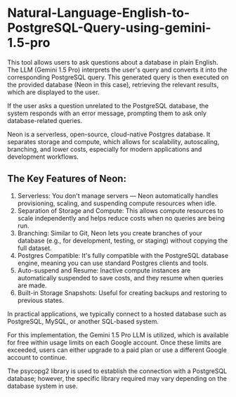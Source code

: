 # Natural-Language-English-to-PostgreSQL-Query-using-gemini-1.5-pro
This tool allows users to ask questions about a database in plain English. The LLM (Gemini 1.5 Pro) interprets the user's query and converts it into the corresponding PostgreSQL query. This generated query is then executed on the provided database (Neon in this case), retrieving the relevant results, which are displayed to the user.

If the user asks a question unrelated to the PostgreSQL database, the system responds with an error message, prompting them to ask only database-related queries.

Neon is a serverless, open-source, cloud-native Postgres database. It separates storage and compute, which allows for scalability, autoscaling, branching, and lower costs, especially for modern applications and development workflows.

## The Key Features of Neon:
1. Serverless: You don't manage servers — Neon automatically handles provisioning, scaling, and suspending compute resources when idle.
2. Separation of Storage and Compute: This allows compute resources to scale independently and helps reduce costs when no queries are being run.
3. Branching: Similar to Git, Neon lets you create branches of your database (e.g., for development, testing, or staging) without copying the full dataset.
4. Postgres Compatible: It's fully compatible with the PostgreSQL database engine, meaning you can use standard Postgres clients and tools.
5. Auto-suspend and Resume: Inactive compute instances are automatically suspended to save costs, and they resume when queries are made.
6. Built-in Storage Snapshots: Useful for creating backups and restoring to previous states.


In practical applications, we typically connect to a hosted database such as PostgreSQL, MySQL, or another SQL-based system. 

For this implementation, the Gemini 1.5 Pro LLM is utilized, which is available for free within usage limits on each Google account. Once these limits are exceeded, users can either upgrade to a paid plan or use a different Google account to continue. 

The psycopg2 library is used to establish the connection with a PostgreSQL database; however, the specific library required may vary depending on the database system in use.
